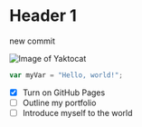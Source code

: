 # Header 1
new commit

![Image of Yaktocat](https://octodex.github.com/images/yaktocat.png)

``` javascript
var myVar = "Hello, world!";
```
- [x] Turn on GitHub Pages
- [ ] Outline my portfolio
- [ ] Introduce myself to the world
